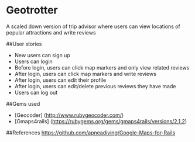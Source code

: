 # Geotrotter
A scaled down version of trip advisor where users can view locations of popular attractions and write reviews

##User stories
* New users can sign up
* Users can login
* Before login, users can click map markers and only view related reviews
* After login, users can click map markers and write reviews
* After login, users can edit their profile
* After login, users can edit/delete previous reviews they have made
* Users can log out

##Gems used
* [Geocoder] (http://www.rubygeocoder.com/)
* [Gmaps4rails] (https://rubygems.org/gems/gmaps4rails/versions/2.1.2)

##References
<https://github.com/apneadiving/Google-Maps-for-Rails>
